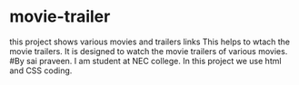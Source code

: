 # movie-trailer
this project shows various movies and trailers links
This helps to wtach the movie trailers.
It is designed to watch the movie trailers of various movies.
#By sai praveen.
I am student at NEC college.
In this project we use html and CSS coding.
